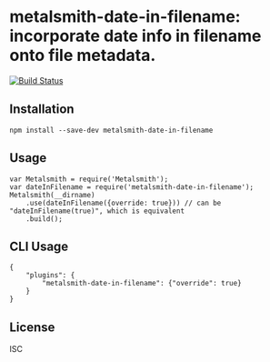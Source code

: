 metalsmith-date-in-filename: incorporate date info in filename onto file metadata.
====

[![Build Status](https://travis-ci.org/sanx/metalsmith-date-in-filename.svg?branch=master)](https://travis-ci.org/sanx/metalsmith-date-in-filename)

Installation
----

`npm install --save-dev metalsmith-date-in-filename`

Usage
----

    var Metalsmith = require('Metalsmith');
    var dateInFilename = require('metalsmith-date-in-filename');
    Metalsmith(__dirname)
        .use(dateInFilename({override: true})) // can be "dateInFilename(true)", which is equivalent
        .build();


CLI Usage
----

    {
        "plugins": {
            "metalsmith-date-in-filename": {"override": true}
        }
    }

    
License
----

ISC

